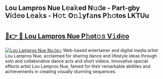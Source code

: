 ## Lou Lampros Nue L𝚎a𝚔ed N𝚞𝚍e - Part-gby Vi𝚍𝚎o L𝚎a𝚔s - H𝚘𝚝 O𝚗𝚕yf𝚊ns P𝚑𝚘tos LKTUu

# <h2><a href="http://kf8a7g.oniu.top/?m=Lou+Lampros+Nue">🔗👉 🔴 Lou Lampros Nue P𝚑ot𝚘𝚜 V𝚒d𝚎o</a></h2>

[![Lou Lampros Nue Nu𝚍e𝚜](https://i.imgur.com/0qMVB7G.gif)](http://kf8a7g.oniu.top/?m=Lou+Lampros+Nue)
Web-based entertainer and digital media artist Lou Lampros Nue, acclaimed for sharing dance and lifestyle ideas through solo and collaborative dance acts and short videos. Innovative special effects artist Lou Lampros Nue, famed for their remarkable abilities and achievements in creating visually stunning sequences.  
